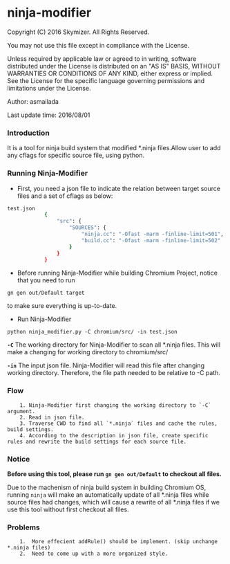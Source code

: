 # ninja-modifier
 Copyright (C) 2016 Skymizer. All Rights Reserved.

 You may not use this file except in compliance with the License.


 Unless required by applicable law or agreed to in writing, software
 distributed under the License is distributed on an "AS IS" BASIS,
 WITHOUT WARRANTIES OR CONDITIONS OF ANY KIND, either express or implied.
 See the License for the specific language governing permissions and
 limitations under the License.
 
 Author: asmailada
 
 Last update time: 2016/08/01

### Introduction

 It is a tool for ninja build system that modified *.ninja files.Allow user to add any cflags for specific source file, using python.

### Running Ninja-Modifier

 * First, you need a json file to indicate the relation between target source files and a  set of cflags as below:
		
```sh		
test.json
			{
			    "src": {
			        "SOURCES": {
			            "ninja.cc": "-Ofast -marm -finline-limit=501",
			            "build.cc": "-Ofast -marm -finline-limit=502"
			        }
			    }
			}
```

 * Before running Ninja-Modifier while building Chromium Project, notice that you need to run 

`
gn gen out/Default target
`

to make sure everything is up-to-date.

 * Run Ninja-Modifier

`
python ninja_modifier.py -C chromium/src/ -in test.json
`

**`-C`**	The working directory for Ninja-Modifier to scan all *.ninja files. This will make a changing for working directory to chromium/src/

**`-in`**	The input json file. Ninja-Modifier will read this file after changing working directory. Therefore, the file path needed to be relative to -C path.


### Flow
		1. Ninja-Modifier first changing the working directory to `-C` argument.
		2. Read in json file.
		3. Traverse CWD to find all `*.ninja` files and cache the rules, build settings.
		4. According to the description in json file, create specific rules and rewrite the build settings for each source file.

### Notice

**Before using this tool, please run `gn gen out/Default` to checkout all files.**

Due to the machenism of ninja build system in building Chromium OS, running `ninja` will make an automatically update of all *.ninja files while source files had changes, which will cause a rewrite of all *.ninja files if we use this tool without first checkout all files.


### Problems
		1.  More effecient addRule() should be implement. (skip unchange *.ninja files)
		2.  Need to come up with a more organized style.
